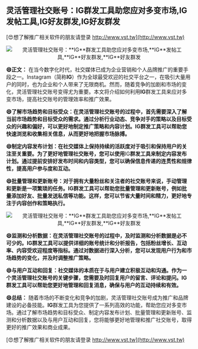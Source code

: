 ## **灵活管理社交账号：**IG**群发工具助您应对多变市场,**IG**发帖工具,**IG**好友群发,**IG**好友群发**

[😍想了解推广相关软件的朋友请登录 http://www.vst.tw](http://www.vst.tw)

 <center><img src="https://vst.tw/MP4/tuiguang/png/1.png" alt="灵活管理社交账号：**IG**群发工具助您应对多变市场,**IG**发帖工具,**IG**好友群发,**IG**好友群发"></center>

**😄正文：**
在当今数字化时代，社交媒体已成为企业营销和个人品牌推广的重要手段之一。Instagram（简称**IG**）作为全球最受欢迎的社交平台之一，在吸引大量用户的同时，也为企业和个人带来了无限商机。然而，随着竞争的加剧和市场的变化，灵活管理社交账号变得尤为重要。本文将介绍如何利用**IG**群发工具来应对多变市场，提高社交账号的管理效率和推广效果。

**😄了解市场趋势和目标受众：在灵活管理社交账号的过程中，首先需要深入了解当前市场趋势和目标受众的需求。通过分析行业动态、竞争对手的策略以及目标受众的兴趣和偏好，可以更好地制定推广策略和内容计划。**IG**群发工具可以帮助您快速浏览和收集相关信息，从而更好地把握市场脉搏。**

**😄制定内容发布计划：在社交媒体上保持持续的活跃度对于吸引和保持用户的关注至关重要。为了更好地管理社交账号，您可以使用**IG**群发工具来制定内容发布计划。通过提前安排好发布时间和内容类型，您可以确保信息传递的连贯性和规律性，提高用户参与度和互动。**

**😄批量管理和更新账号：对于拥有大量粉丝和关注者的社交账号来说，手动管理和更新是一项繁琐的任务。**IG**群发工具可以帮助您批量管理和更新账号，例如批量添加好友、批量发送私信等功能。这样，您可以节省大量时间和精力，更好地专注于内容创作和策略执行。**

 <center><img src="https://vst.tw/MP4/tuiguang/png/6.png" alt="灵活管理社交账号：**IG**群发工具助您应对多变市场,**IG**发帖工具,**IG**好友群发,**IG**好友群发"></center>

**😄监测和分析数据：在灵活管理社交账号的过程中，及时监测和分析数据是必不可少的。**IG**群发工具可以提供详细的账号统计和分析报告，包括粉丝增长、互动率、内容受欢迎程度等指标。通过对数据进行深入分析，您可以发现用户行为和市场趋势的变化，并及时调整推广策略。**

**😄与用户互动和回复：社交媒体的本质在于与用户建立积极互动和沟通。作为一个灵活管理社交账号的关键步骤，您需要及时回复用户的留言、评论和提问。**IG**群发工具可以帮助您更好地管理和回复消息，确保与用户的互动持续和有效。**

**😄总结：**
随着市场的不断变化和竞争的加剧，灵活管理社交账号成为推广和品牌建设的必备技能。**IG**群发工具为您提供了一系列高效的功能，帮助您应对多变市场。通过了解市场趋势和目标受众、制定内容发布计划、批量管理和更新账号、监测和分析数据以及与用户互动和回复，您将能够更好地管理和推广社交账号，取得更好的推广效果和商业成果。

[😍想了解推广相关软件的朋友请登录 http://www.vst.tw](http://www.vst.tw)



